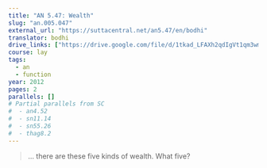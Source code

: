 ```yaml
---
title: "AN 5.47: Wealth"
slug: "an.005.047"
external_url: "https://suttacentral.net/an5.47/en/bodhi"
translator: bodhi
drive_links: ["https://drive.google.com/file/d/1tkad_LFAXh2qdIgVt1qm3wmckd4NugUy/view?usp=drivesdk"]
course: lay
tags:
  - an
  - function
year: 2012
pages: 2
parallels: []
# Partial parallels from SC
#  - an4.52
#  - sn11.14
#  - sn55.26
#  - thag8.2
---
```


> … there are these five kinds of wealth. What five?

<!---->
